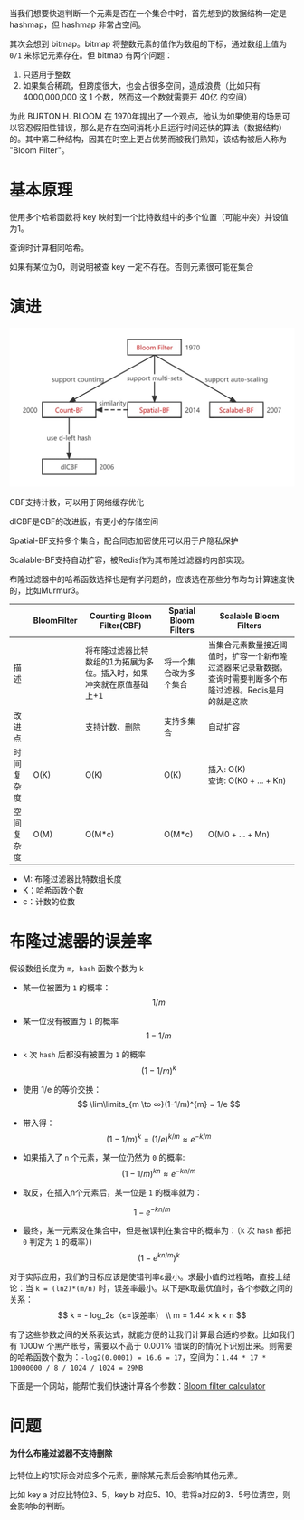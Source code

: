 当我们想要快速判断一个元素是否在一个集合中时，首先想到的数据结构一定是 hashmap，但 hashmap 非常占空间。

其次会想到 bitmap。bitmap 将整数元素的值作为数组的下标，通过数组上值为 `0/1` 来标记元素存在。但 bitmap 有两个问题：

1. 只适用于整数
2. 如果集合稀疏，但跨度很大，也会占很多空间，造成浪费（比如只有 4000,000,000 这 1 个数，然而这一个数就需要开 40亿 的空间）

为此 BURTON H. BLOOM 在 1970年提出了一个观点，他认为如果使用的场景可以容忍假阳性错误，那么是存在空间消耗小且运行时间还快的算法（数据结构）的。其中第二种结构，因其在时空上更占优势而被我们熟知，该结构被后人称为 "Bloom Filter"。




# 基本原理

使用多个哈希函数将 key 映射到一个比特数组中的多个位置（可能冲突）并设值为1。

查询时计算相同哈希。

如果有某位为0，则说明被查 key 一定不存在。否则元素很可能在集合



# 演进

<img src="assets/bloomfilter.jpeg" alt="img" style="zoom:50%;" />

CBF支持计数，可以用于网络缓存优化

dlCBF是CBF的改进版，有更小的存储空间

Spatial-BF支持多个集合，配合同态加密使用可以用于户隐私保护

Scalable-BF支持自动扩容，被Redis作为其布隆过滤器的内部实现。

布隆过滤器中的哈希函数选择也是有学问题的，应该选在那些分布均匀计算速度快的，比如Murmur3。



|  | BloomFilter | Counting Bloom Filter(CBF)                                   | Spatial Bloom Filters  | Scalable Bloom Filters                                       |
| ------------ | ----------- | ------------------------------------------------------------ | ---------------------- | ------------------------------------------------------------ |
| 描述 |             | 将布隆过滤器比特数组的1为拓展为多位。插入时，如果冲突就在原值基础上+1 | 将一个集合改为多个集合 | 当集合元素数量接近阈值时，扩容一个新布隆过滤器来记录新数据。查询时需要判断多个布隆过滤器。Redis是用的就是这款 |
| 改进点   |             | 支持计数、删除                                               | 支持多集合             | 自动扩容                                                     |
| 时间复杂度 | O(K) | O(K) | O(K) | 插入: O(K)<br />查询: O(K0 + ... + Kn) |
| 空间复杂度 | O(M) | O(M*c) | O(M*c) | O(M0 + ... + Mn) |

- M: 布隆过滤器比特数组长度
- K：哈希函数个数
- c：计数的位数





# 布隆过滤器的误差率

假设数组长度为 `m`，`hash` 函数个数为 `k`
- 某一位被置为 `1` 的概率：
$$
1/m
$$


- 某一位没有被置为 `1` 的概率
$$
1-1/m
$$


- `k` 次 `hash` 后都没有被置为 `1` 的概率
$$
(1-1/m)^{k}
$$

- 使用 1/e 的等价交换：
$$
\lim\limits_{m \to ∞}(1-1/m)^{m} = 1/e
$$

- 带入得：
$$
(1-1/m)^{k} = (1/e)^{k/m} ≈ e^{-k/m}
$$

- 如果插入了 `n` 个元素，某一位仍然为 `0` 的概率:
$$
(1-1/m)^{kn} ≈ e^{-kn/m}
$$

- 取反，在插入n个元素后，某一位是 `1` 的概率就为：

$$
1 - e^{-kn/m}
$$

- 最终，某一元素没在集合中，但是被误判在集合中的概率为：（`k` 次 `hash` 都把 `0` 判定为 `1` 的概率）)
$$
(1-e^{kn/m}) ^ {k}
$$

对于实际应用，我们的目标应该是使错判率ε最小。求最小值的过程略，直接上结论：当 `k = (ln2)*(m/n)` 时，误差率最小。以下是k取最优值时，各个参数之间的关系： 
$$
k = - log_2ε（ε=误差率）
\\
m = 1.44 × k × n
$$

 有了这些参数之间的关系表达式，就能方便的让我们计算最合适的参数。比如我们有 1000w 个黑产账号，需要以不高于 0.001% 错误的的情况下识别出来。则需要的哈希函数个数为：`-log2(0.0001) = 16.6 = 17`，空间为：`1.44 * 17 * 10000000 / 8 / 1024 / 1024 = 29MB `

下面是一个网站，能帮忙我们快速计算各个参数：[Bloom filter calculator](https://hur.st/bloomfilter/?n=10M&p=1.0E-5&m=&k=)








# 问题

#### 为什么布隆过滤器不支持删除

比特位上的1实际会对应多个元素，删除某元素后会影响其他元素。

比如 key a 对应比特位3、5，key b 对应5、10。若将a对应的3、5号位清空，则会影响b的判断。

